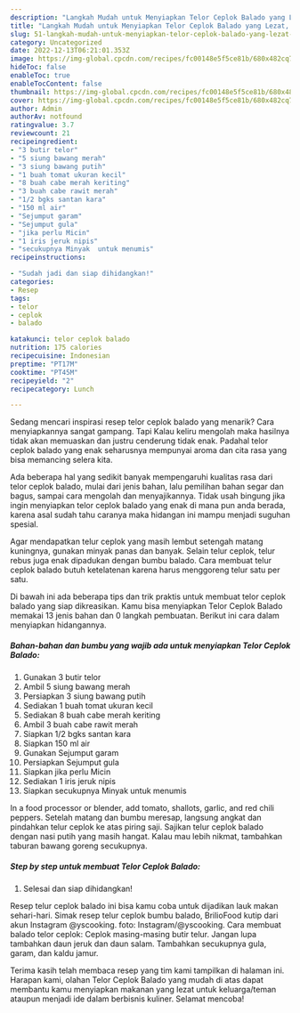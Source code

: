 ```yaml
---
description: "Langkah Mudah untuk Menyiapkan Telor Ceplok Balado yang Lezat, Buat Buka Puasa Bisa Manjain Lidah"
title: "Langkah Mudah untuk Menyiapkan Telor Ceplok Balado yang Lezat, Buat Buka Puasa Bisa Manjain Lidah"
slug: 51-langkah-mudah-untuk-menyiapkan-telor-ceplok-balado-yang-lezat-buat-buka-puasa-bisa-manjain-lidah
category: Uncategorized
date: 2022-12-13T06:21:01.353Z
image: https://img-global.cpcdn.com/recipes/fc00148e5f5ce81b/680x482cq70/telor-ceplok-balado-foto-resep-utama.jpg
hideToc: false
enableToc: true
enableTocContent: false
thumbnail: https://img-global.cpcdn.com/recipes/fc00148e5f5ce81b/680x482cq70/telor-ceplok-balado-foto-resep-utama.jpg
cover: https://img-global.cpcdn.com/recipes/fc00148e5f5ce81b/680x482cq70/telor-ceplok-balado-foto-resep-utama.jpg
author: Admin
authorAv: notfound
ratingvalue: 3.7
reviewcount: 21
recipeingredient:
- "3 butir telor"
- "5 siung bawang merah"
- "3 siung bawang putih"
- "1 buah tomat ukuran kecil"
- "8 buah cabe merah keriting"
- "3 buah cabe rawit merah"
- "1/2 bgks santan kara"
- "150 ml air"
- "Sejumput garam"
- "Sejumput gula"
- "jika perlu Micin"
- "1 iris jeruk nipis"
- "secukupnya Minyak  untuk menumis"
recipeinstructions:

- "Sudah jadi dan siap dihidangkan!"
categories:
- Resep
tags:
- telor
- ceplok
- balado

katakunci: telor ceplok balado 
nutrition: 175 calories
recipecuisine: Indonesian
preptime: "PT17M"
cooktime: "PT45M"
recipeyield: "2"
recipecategory: Lunch

---
```



Sedang mencari inspirasi resep telor ceplok balado yang menarik? Cara menyiapkannya sangat gampang. Tapi Kalau keliru mengolah maka hasilnya tidak akan memuaskan dan justru cenderung tidak enak. Padahal telor ceplok balado yang enak seharusnya mempunyai aroma dan cita rasa yang bisa memancing selera kita.


Ada beberapa hal yang sedikit banyak mempengaruhi kualitas rasa dari telor ceplok balado, mulai dari jenis bahan, lalu pemilihan bahan segar dan bagus, sampai cara mengolah dan menyajikannya. Tidak usah bingung jika ingin menyiapkan telor ceplok balado yang enak di mana pun anda berada, karena asal sudah tahu caranya maka hidangan ini mampu menjadi suguhan spesial.

Agar mendapatkan telur ceplok yang masih lembut setengah matang kuningnya, gunakan minyak panas dan banyak. Selain telur ceplok, telur rebus juga enak dipadukan dengan bumbu balado. Cara membuat telur ceplok balado butuh ketelatenan karena harus menggoreng telur satu per satu.


Di bawah ini ada beberapa tips dan trik praktis untuk membuat telor ceplok balado yang siap dikreasikan. Kamu bisa menyiapkan Telor Ceplok Balado memakai 13 jenis bahan dan 0 langkah pembuatan. Berikut ini cara dalam menyiapkan hidangannya.

<!--inarticleads1-->

##### Bahan-bahan dan bumbu yang wajib ada untuk menyiapkan Telor Ceplok Balado:

1. Gunakan 3 butir telor
1. Ambil 5 siung bawang merah
1. Persiapkan 3 siung bawang putih
1. Sediakan 1 buah tomat ukuran kecil
1. Sediakan 8 buah cabe merah keriting
1. Ambil 3 buah cabe rawit merah
1. Siapkan 1/2 bgks santan kara
1. Siapkan 150 ml air
1. Gunakan Sejumput garam
1. Persiapkan Sejumput gula
1. Siapkan jika perlu Micin
1. Sediakan 1 iris jeruk nipis
1. Siapkan secukupnya Minyak  untuk menumis


In a food processor or blender, add tomato, shallots, garlic, and red chili peppers. Setelah matang dan bumbu meresap, langsung angkat dan pindahkan telur ceplok ke atas piring saji. Sajikan telur ceplok balado dengan nasi putih yang masih hangat. Kalau mau lebih nikmat, tambahkan taburan bawang goreng secukupnya. 

<!--inarticleads2-->

##### Step by step untuk membuat Telor Ceplok Balado:


1. Selesai dan siap dihidangkan!

Resep telur ceplok balado ini bisa kamu coba untuk dijadikan lauk makan sehari-hari. Simak resep telur ceplok bumbu balado, BrilioFood kutip dari akun Instagram @yscooking. foto: Instagram/@yscooking. Cara membuat balado telor ceplok: Ceplok masing-masing butir telur. Jangan lupa tambahkan daun jeruk dan daun salam. Tambahkan secukupnya gula, garam, dan kaldu jamur. 

Terima kasih telah membaca resep yang tim kami tampilkan di halaman ini. Harapan kami, olahan Telor Ceplok Balado yang mudah di atas dapat membantu kamu menyiapkan makanan yang lezat untuk keluarga/teman ataupun menjadi ide dalam berbisnis kuliner. Selamat mencoba!
